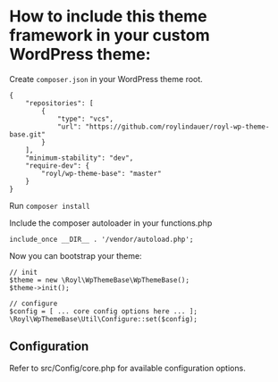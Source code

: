 # How to include this theme framework in your custom WordPress theme:

Create `composer.json` in your WordPress theme root. 

```
{
    "repositories": [
        {
            "type": "vcs",
            "url": "https://github.com/roylindauer/royl-wp-theme-base.git"
        }
    ],
    "minimum-stability": "dev",
    "require-dev": {
        "royl/wp-theme-base": "master"
    }
}
```

Run `composer install`

Include the composer autoloader in your functions.php

`include_once __DIR__ . '/vendor/autoload.php';`

Now you can bootstrap your theme:

```
// init
$theme = new \Royl\WpThemeBase\WpThemeBase();
$theme->init();

// configure
$config = [ ... core config options here ... ];
\Royl\WpThemeBase\Util\Configure::set($config);
```

## Configuration

Refer to src/Config/core.php for available configuration options. 
